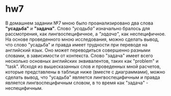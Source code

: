 # hw7
В домашнем задании №7 мною было проанализировано два слова **"усадьба"** и **"задача"**. Слово *"усадьба"* изначально бралось для рассмотрения, как лингвоспецифичное, а *"задача"*, как неспецифичное.
На основе проведенного мною исследования, можно сделать вывод, что слово "усадьба" и правда имеет трудности при переводе на английский язык. Оно может переводиться совершенно разными словами, в зависимости от контекста. 
Слово "задача" имеет всего несколько основных английских эквивалентов, таких как "problem" и "task".
Исходя из вышесказанных слов и проведенных мной расчетов, которые представлены в таблице ниже (вместе с диаграммами), можно сделать вывод, что "усадьба" является лингвоспецифичным и правда является лингвоспецифичным словом, в то время как "задача" - неспецифичным.
